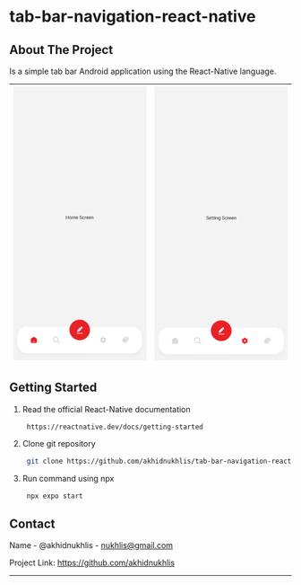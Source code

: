 # tab-bar-navigation-react-native

## About The Project

Is a simple tab bar Android application using the React-Native language.

| ![](./assets/demo1.png) | ![](./assets/demo2.png) |
| --------------------- | --------------------- |

## Getting Started

1. Read the official React-Native documentation

   ```
    https://reactnative.dev/docs/getting-started
   ```

2. Clone git repository

   ```sh
    git clone https://github.com/akhidnukhlis/tab-bar-navigation-react-native.git
   ```

3. Run command using npx

   ```sh
    npx expo start
   ```

## Contact

Name - @akhidnukhlis - <nukhlis@gmail.com>

Project Link: <https://github.com/akhidnukhlis>

***
